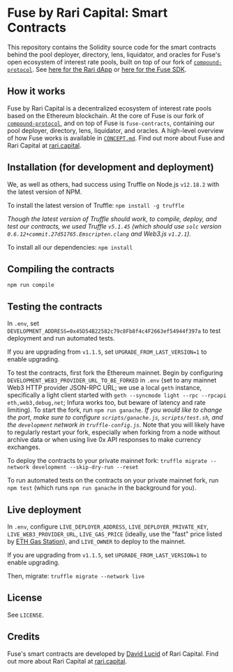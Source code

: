 # Fuse by Rari Capital: Smart Contracts

This repository contains the Solidity source code for the smart contracts behind the pool deployer, directory, lens, liquidator, and oracles for Fuse's open ecosystem of interest rate pools, built on top of our fork of [`compound-protocol`](https://github.com/Rari-Capital/compound-protocol/tree/fuse-v1.0.1). See [here for the Rari dApp](https://github.com/Rari-Capital/rari-dapp) or [here for the Fuse SDK](https://github.com/Rari-Capital/rari-dApp/tree/master/src/fuse-sdk).

## How it works

Fuse by Rari Capital is a decentralized ecosystem of interest rate pools based on the Ethereum blockchain. At the core of Fuse is our fork of [`compound-protocol`](https://github.com/Rari-Capital/compound-protocol/tree/fuse-v1.0.1), and on top of Fuse is `fuse-contracts`, containing our pool deployer, directory, lens, liquidator, and oracles. A high-level overview of how Fuse works is available in [`CONCEPT.md`](CONCEPT.md). Find out more about Fuse and Rari Capital at [rari.capital](https://rari.capital).

## Installation (for development and deployment)

We, as well as others, had success using Truffle on Node.js `v12.18.2` with the latest version of NPM.

To install the latest version of Truffle: `npm install -g truffle`

*Though the latest version of Truffle should work, to compile, deploy, and test our contracts, we used Truffle `v5.1.45` (which should use `solc` version `0.6.12+commit.27d51765.Emscripten.clang` and Web3.js `v1.2.1`).*

To install all our dependencies: `npm install`

## Compiling the contracts

`npm run compile`

## Testing the contracts

In `.env`, set `DEVELOPMENT_ADDRESS=0x45D54B22582c79c8Fb8f4c4F2663ef54944f397a` to test deployment and run automated tests.

If you are upgrading from `v1.1.5`, set `UPGRADE_FROM_LAST_VERSION=1` to enable upgrading.

To test the contracts, first fork the Ethereum mainnet. Begin by configuring `DEVELOPMENT_WEB3_PROVIDER_URL_TO_BE_FORKED` in `.env` (set to any mainnet Web3 HTTP provider JSON-RPC URL; we use a local `geth` instance, specifically a light client started with `geth --syncmode light --rpc --rpcapi eth,web3,debug,net`; Infura works too, but beware of latency and rate limiting). To start the fork, run `npm run ganache`. *If you would like to change the port, make sure to configure `scripts/ganache.js`, `scripts/test.sh`, and the `development` network in `truffle-config.js`.* Note that you will likely have to regularly restart your fork, especially when forking from a node without archive data or when using live 0x API responses to make currency exchanges.

To deploy the contracts to your private mainnet fork: `truffle migrate --network development --skip-dry-run --reset`

To run automated tests on the contracts on your private mainnet fork, run `npm test` (which runs `npm run ganache` in the background for you).

## Live deployment

In `.env`, configure `LIVE_DEPLOYER_ADDRESS`, `LIVE_DEPLOYER_PRIVATE_KEY`, `LIVE_WEB3_PROVIDER_URL`, `LIVE_GAS_PRICE` (ideally, use the "fast" price listed by [ETH Gas Station](https://www.ethgasstation.info/)), and `LIVE_OWNER` to deploy to the mainnet.

If you are upgrading from `v1.1.5`, set `UPGRADE_FROM_LAST_VERSION=1` to enable upgrading.

Then, migrate: `truffle migrate --network live`

## License

See `LICENSE`.

## Credits

Fuse's smart contracts are developed by [David Lucid](https://github.com/davidlucid) of Rari Capital. Find out more about Rari Capital at [rari.capital](https://rari.capital).
